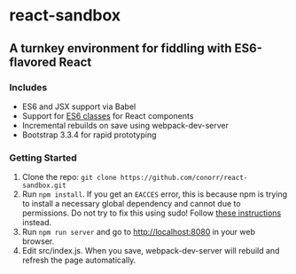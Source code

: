 react-sandbox
====

A turnkey environment for fiddling with ES6-flavored React
----

### Includes

- ES6 and JSX support via Babel
- Support for [ES6 classes](http://facebook.github.io/react/blog/2015/01/27/react-v0.13.0-beta-1.html#es6-classes) for React components
- Incremental rebuilds on save using webpack-dev-server
- Bootstrap 3.3.4 for rapid prototyping

### Getting Started

1. Clone the repo: `git clone https://github.com/conorr/react-sandbox.git`
2. Run `npm install`. If you get an `EACCES` error, this is because npm is trying to install a necessary global dependency and cannot due to permissions. Do not try to fix this using sudo! Follow [these instructions]( https://docs.npmjs.com/getting-started/fixing-npm-permissions) instead.
3. Run `npm run server` and go to [http://localhost:8080](http://localhost:8080) in your web browser.
4. Edit src/index.js. When you save, webpack-dev-server will rebuild and refresh the page automatically.
